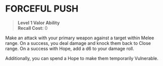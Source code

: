 ﻿# FORCEFUL PUSH

> **Level 1 Valor Ability**  
> **Recall Cost:** 0

Make an attack with your primary weapon against a target within Melee range. On a success, you deal damage and knock them back to Close range. On a success with Hope, add a d6 to your damage roll.

Additionally, you can spend a Hope to make them temporarily Vulnerable.
